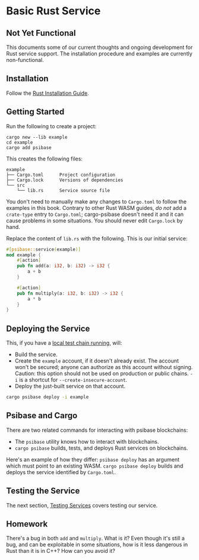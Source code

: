 # Basic Rust Service

## Not Yet Functional

This documents some of our current thoughts and ongoing development for Rust service support. The installation procedure and examples are currently non-functional.

## Installation

Follow the [Rust Installation Guide](../../rust.md).

## Getting Started

Run the following to create a project:

```
cargo new --lib example
cd example
cargo add psibase
```

This creates the following files:

```
example
├── Cargo.toml      Project configuration
├── Cargo.lock      Versions of dependencies
└── src
    └── lib.rs      Service source file
```

You don't need to manually make any changes to `Cargo.toml` to follow the examples in this book. Contrary to other Rust WASM guides, _do not_ add a `crate-type` entry to `Cargo.toml`; cargo-psibase doesn't need it and it can cause problems in some situations. You should never edit `Cargo.lock` by hand.

Replace the content of `lib.rs` with the following. This is our initial service:

```rust
#[psibase::service(example)]
mod example {
    #[action]
    pub fn add(a: i32, b: i32) -> i32 {
        a + b
    }

    #[action]
    pub fn multiply(a: i32, b: i32) -> i32 {
        a * b
    }
}
```

## Deploying the Service

This, if you have a [local test chain running](../../psibase#booting-a-chain), will:

- Build the service.
- Create the `example` account, if it doesn't already exist. The account won't be secured; anyone can authorize as this account without signing. Caution: this option should not be used on production or public chains. `-i` is a shortcut for `--create-insecure-account`.
- Deploy the just-built service on that account.

```sh
cargo psibase deploy -i example
```

## Psibase and Cargo

There are two related commands for interacting with psibase blockchains:

- The `psibase` utility knows how to interact with blockchains.
- `cargo psibase` builds, tests, and deploys Rust services on blockchains.

Here's an example of how they differ: `psibase deploy` has an argument which must point to an existing WASM. `cargo psibase deploy` builds and deploys the service identified by `Cargo.toml`.

## Testing the Service

The next section, [Testing Services](../testing) covers testing our service.

## Homework

There's a bug in both `add` and `multiply`. What is it? Even though it's still
a bug, and can be exploitable in some situations, how is it less dangerous in Rust
than it is in C++? How can you avoid it?

